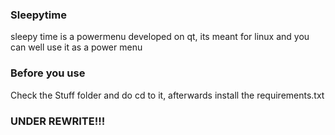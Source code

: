 ### Sleepytime
sleepy time is a powermenu developed on qt, its meant for linux and you can well use it as a power menu

### Before you use
Check the Stuff folder and do cd to it, afterwards install the requirements.txt

### **UNDER REWRITE!!!**